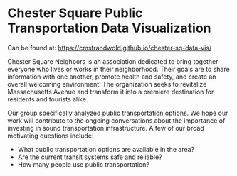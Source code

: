 # Chester Square Public Transportation Data Visualization

Can be found at: https://cmstrandwold.github.io/chester-sq-data-vis/

Chester Square Neighbors is an association dedicated to bring together everyone who lives or works in their neighborhood. Their goals are to share information with one another, promote health and safety, and create an overall welcoming environment. The organization seeks to revitalize Massachusetts Avenue and transform it into a premiere destination for residents and tourists alike.

Our group specifically analyzed public transportation options. We hope our work will contribute to the ongoing conversations about the importance of investing in sound transportation infrastructure. A few of our broad motivating questions include:

- What public transportation options are available in the area?
- Are the current transit systems safe and reliable?
- How many people use public transportation?
